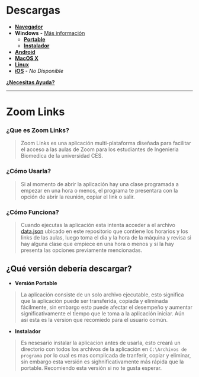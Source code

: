 # Descargas
+ [**Navegador**](https://shernandezz.github.io/)
+ **Windows** - [Más información](#qué-versión-debería-descargar)
    + [**Portable**](https://github.com/shernandezz/zoom-links/raw/master/source/versions/windows/portable/Zoom%20Links.exe)
    + [**Instalador**](https://github.com/shernandezz/zoom-links/raw/master/source/versions/windows/installer/Zoom%20Links.exe)
+ [**Android**](https://github.com/shernandezz/zoom-links/raw/master/source/versions/android/Zoom%20Links.apk)
+ [**MacOS X**](https://github.com/shernandezz/zoom-links/raw/master/Versions/MacOS/Zoom%20Links.app.zip)
+ [**Linux**](https://github.com/shernandezz/zoom-links/raw/master/source/versions/linux/Zoom%20Links.AppImage)
+ [**iOS**](/HELP.md#ayuda-para-ios) - _No Disponible_

[**¿Necesitas Ayuda?**](/HELP.md#ayuda)

***

# Zoom Links
### ¿Que es Zoom Links?
> Zoom Links es una aplicación multi-plataforma diseñada para facilitar el acceso a las aulas de Zoom para los estudiantes de Ingenieria Biomedica de la universidad CES.
### ¿Cómo Usarla?
> Si al momento de abrir la aplicación hay una clase programada a empezar en una hora o menos, el programa te presentara con la opción de abrir la reunión, copiar el link o salir.
### ¿Cómo Funciona?
> Cuando ejecutas la aplicación esta intenta acceder a el archivo [data.json](/JSON%20files/data.json) ubicado en este repositorio que contiene los horarios y los links de las aulas, luego toma el dia y la hora de la máquina y revisa si hay alguna clase que empiece en una hora o menos y si la hay presenta las opciones previamente mencionadas.

## ¿Qué versión debería descargar?
+ **Versión Portable**
> La aplicación consiste de un solo archivo ejecutable, esto significa que la aplicación puede ser transferida, copiada y eliminada fácilmente, sin embargo esto puede afectar el desempeño y aumentar significativamente el tiempo que le toma a la aplicación iniciar.
> Aún asi esta es la version que recomiedo para el usuario común.

+ **Instalador**
> Es nesesario instalar la aplicacion antes de usarla, esto creará un directorio con todos los archivos de la aplicación en `C:\Archivos de programa` por lo cual es mas complicada de tranferir, copiar y eliminar, sin embargo esta versión es sighnificativamente más rápida que la portable.
> Recomiendo esta versión si no te gusta esperar.
